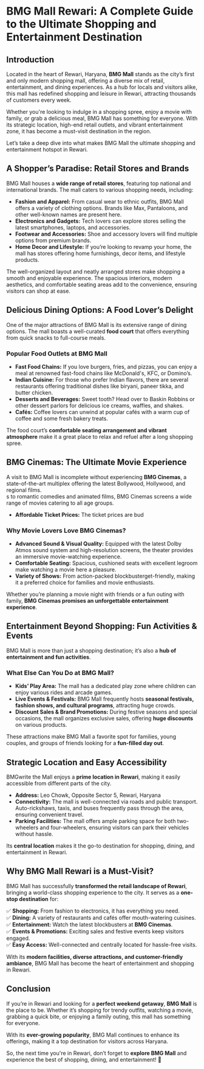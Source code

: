 # **BMG Mall Rewari: A Complete Guide to the Ultimate Shopping and Entertainment Destination**

## **Introduction**

Located in the heart of Rewari, Haryana, **BMG Mall** stands as the city’s first and only modern shopping mall, offering a diverse mix of retail, entertainment, and dining experiences. As a hub for locals and visitors alike, this mall has redefined shopping and leisure in Rewari, attracting thousands of customers every week.  

Whether you're looking to indulge in a shopping spree, enjoy a movie with family, or grab a delicious meal, BMG Mall has something for everyone. With its strategic location, high-end retail outlets, and vibrant entertainment zone, it has become a must-visit destination in the region.  

Let’s take a deep dive into what makes BMG Mall the ultimate shopping and entertainment hotspot in Rewari.  

## **A Shopper’s Paradise: Retail Stores and Brands**

BMG Mall houses a **wide range of retail stores**, featuring top national and international brands. The mall caters to various shopping needs, including:  

- **Fashion and Apparel:** From casual wear to ethnic outfits, BMG Mall offers a variety of clothing options. Brands like Max, Pantaloons, and other well-known names are present here.  
- **Electronics and Gadgets:** Tech lovers can explore stores selling the latest smartphones, laptops, and accessories.  
- **Footwear and Accessories:** Shoe and accessory lovers will find multiple options from premium brands.  
- **Home Decor and Lifestyle:** If you’re looking to revamp your home, the mall has stores offering home furnishings, decor items, and lifestyle products.  

The well-organized layout and neatly arranged stores make shopping a smooth and enjoyable experience. The spacious interiors, modern aesthetics, and comfortable seating areas add to the convenience, ensuring visitors can shop at ease.  

## **Delicious Dining Options: A Food Lover’s Delight**

One of the major attractions of BMG Mall is its extensive range of dining options. The mall boasts a well-curated **food court** that offers everything from quick snacks to full-course meals.  

### **Popular Food Outlets at BMG Mall**

- **Fast Food Chains:** If you love burgers, fries, and pizzas, you can enjoy a meal at renowned fast-food chains like McDonald's, KFC, or Domino’s.  
- **Indian Cuisine:** For those who prefer Indian flavors, there are several restaurants offering traditional dishes like biryani, paneer tikka, and butter chicken.  
- **Desserts and Beverages:** Sweet tooth? Head over to Baskin Robbins or other dessert parlors for delicious ice creams, waffles, and shakes.  
- **Cafés:** Coffee lovers can unwind at popular cafés with a warm cup of coffee and some fresh bakery treats.  

The food court’s **comfortable seating arrangement and vibrant atmosphere** make it a great place to relax and refuel after a long shopping spree.  

## **BMG Cinemas: The Ultimate Movie Experience**

A visit to BMG Mall is incomplete without experiencing **BMG Cinemas**, a state-of-the-art multiplex offering the latest Bollywood, Hollywood, and regional films.  
s to romantic comedies and animated films, BMG Cinemas screens a wide range of movies catering to all age groups.  
- **Affordable Ticket Prices:** The ticket prices are bud
### **Why Movie Lovers Love BMG Cinemas?**

- **Advanced Sound & Visual Quality:** Equipped with the latest Dolby Atmos sound system and high-resolution screens, the theater provides an immersive movie-watching experience.  
- **Comfortable Seating:** Spacious, cushioned seats with excellent legroom make watching a movie here a pleasure.  
- **Variety of Shows:** From action-packed blockbusterget-friendly, making it a preferred choice for families and movie enthusiasts.  

Whether you’re planning a movie night with friends or a fun outing with family, **BMG Cinemas promises an unforgettable entertainment experience**.  

## **Entertainment Beyond Shopping: Fun Activities & Events**

BMG Mall is more than just a shopping destination; it’s also a **hub of entertainment and fun activities**.  

### **What Else Can You Do at BMG Mall?**

- **Kids’ Play Area:** The mall has a dedicated play zone where children can enjoy various rides and arcade games.  
- **Live Events & Festivals:** BMG Mall frequently hosts **seasonal festivals, fashion shows, and cultural programs**, attracting huge crowds.  
- **Discount Sales & Brand Promotions:** During festive seasons and special occasions, the mall organizes exclusive sales, offering **huge discounts** on various products.  

These attractions make BMG Mall a favorite spot for families, young couples, and groups of friends looking for a **fun-filled day out**.  

## **Strategic Location and Easy Accessibility**

BMGwrite the  Mall enjoys a **prime location in Rewari**, making it easily accessible from different parts of the city.  

- **Address:** Leo Chowk, Opposite Sector 5, Rewari, Haryana  
- **Connectivity:** The mall is well-connected via roads and public transport. Auto-rickshaws, taxis, and buses frequently pass through the area, ensuring convenient travel.  
- **Parking Facilities:** The mall offers ample parking space for both two-wheelers and four-wheelers, ensuring visitors can park their vehicles without hassle.  

Its **central location** makes it the go-to destination for shopping, dining, and entertainment in Rewari.  

## **Why BMG Mall Rewari is a Must-Visit?**

BMG Mall has successfully **transformed the retail landscape of Rewari**, bringing a world-class shopping experience to the city. It serves as a **one-stop destination** for:  

✅ **Shopping:** From fashion to electronics, it has everything you need.  
✅ **Dining:** A variety of restaurants and cafés offer mouth-watering cuisines.  
✅ **Entertainment:** Watch the latest blockbusters at **BMG Cinemas**.  
✅ **Events & Promotions:** Exciting sales and festive events keep visitors engaged.  
✅ **Easy Access:** Well-connected and centrally located for hassle-free visits.  

With its **modern facilities, diverse attractions, and customer-friendly ambiance**, BMG Mall has become the heart of entertainment and shopping in Rewari.  

## **Conclusion**

If you’re in Rewari and looking for a **perfect weekend getaway**, **BMG Mall** is the place to be. Whether it’s shopping for trendy outfits, watching a movie, grabbing a quick bite, or enjoying a family outing, this mall has something for everyone.  

With its **ever-growing popularity**, BMG Mall continues to enhance its offerings, making it a top destination for visitors across Haryana.  

So, the next time you're in Rewari, don’t forget to **explore BMG Mall** and experience the best of shopping, dining, and entertainment! 🚀
